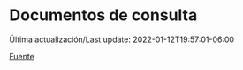# Documentos de consulta

Última actualización/Last update: 2022-01-12T19:57:01-06:00

 [Fuente](https://coronavirus.gob.mx/documentos-de-consulta/)
